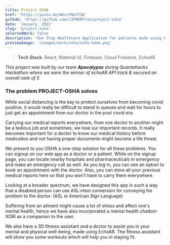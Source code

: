 ```yaml
---
title: Project OSHA
href: 'https://youtu.be/WncnfWuffXA'
github: 'https://github.com/CIPHERTron/project-osha'
date: 'January, 2021'
slug: 'project-osha'
selectedWork: false
description: 'One Stop Healthcare Application for patients made using React & Firebase'
previewImage: '/images/work/osha/osha-home.png'
---
```


> **Tech Stack**: React, Material UI, Firebase, Cloud Firestore, EchoAR

_This project was built by our team **Apocalypse** during Quantahacks Hackathon where we were the winner of echoAR API track & secured an overall rank of 5_

### **The problem PROJECT-OSHA solves**

While social distancing is the key to protect ourselves from becoming covid positive, it would really be difficult to stand in queues and wait for hours to just get an appointment from our doctor in the post covid era.

Carrying our medical reports everywhere, from one doctor to another might be a tedious job and sometimes, we lose our important records. It really becomes important for a doctor to know our medical history before medication and not having proper documents might become a life threat.

We present to you OSHA a one-stop solution for all these problems. You can signup on our web app as a doctor or a patient. While on the signup page, you can locate nearby hospitals and pharmaceuticals in emergency and make an emergency call as well. As you log in, you can see an option to book an appointment with the doctor. Also, you can store all your previous medical reports here so that you won't have to carry them everywhere.

Looking at a broader spectrum, we have designed this app in such a way that a disabled person can use ASL->text conversion for conveying his problem to the doctor. (ASL ie American Sign Language)

Suffering from an ailment might cause a lot of stress and affect one's mental health, hence we have also incorporated a mental health chatbot-XORI as a companion to the user.

We also have a 3D fitness assistant and a doctor to assist you in your mental and physical well-being, made using EchoAR. The fitness assistant will show you some workouts which will help you in staying fit.
